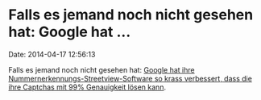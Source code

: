 Falls es jemand noch nicht gesehen hat: Google hat \...
=======================================================

Date: 2014-04-17 12:56:13

Falls es jemand noch nicht gesehen hat: [Google hat ihre
Nummernerkennungs-Streetview-Software so krass verbessert, dass die ihre
Captchas mit 99% Genauigkeit lösen
kann](http://googleonlinesecurity.blogspot.de/2014/04/street-view-and-recaptcha-technology.html).
